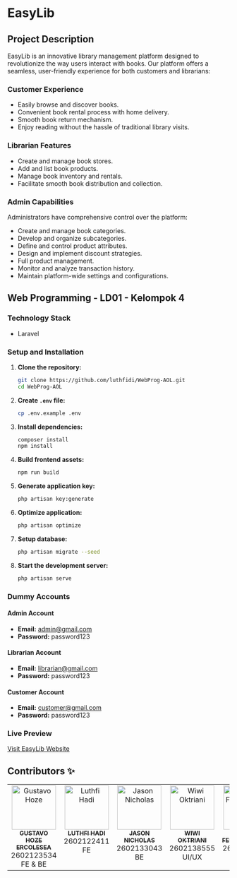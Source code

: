 # EasyLib

## Project Description

EasyLib is an innovative library management platform designed to revolutionize the way users interact with books. Our platform offers a seamless, user-friendly experience for both customers and librarians:

### Customer Experience

- Easily browse and discover books.
- Convenient book rental process with home delivery.
- Smooth book return mechanism.
- Enjoy reading without the hassle of traditional library visits.

### Librarian Features

- Create and manage book stores.
- Add and list book products.
- Manage book inventory and rentals.
- Facilitate smooth book distribution and collection.

### Admin Capabilities

Administrators have comprehensive control over the platform:

- Create and manage book categories.
- Develop and organize subcategories.
- Define and control product attributes.
- Design and implement discount strategies.
- Full product management.
- Monitor and analyze transaction history.
- Maintain platform-wide settings and configurations.

## Web Programming - LD01 - Kelompok 4

### Technology Stack

- Laravel

### Setup and Installation

1. **Clone the repository:**
   ```bash
   git clone https://github.com/luthfidi/WebProg-AOL.git
   cd WebProg-AOL
   ```

2. **Create `.env` file:**
   ```bash
   cp .env.example .env
   ```

3. **Install dependencies:**
   ```bash
   composer install
   npm install
   ```

4. **Build frontend assets:**
   ```bash
   npm run build
   ```

5. **Generate application key:**
   ```bash
   php artisan key:generate
   ```

6. **Optimize application:**
   ```bash
   php artisan optimize
   ```

7. **Setup database:**
   ```bash
   php artisan migrate --seed
   ```

8. **Start the development server:**
   ```bash
   php artisan serve
   ``` 

### Dummy Accounts

#### Admin Account
- **Email:** admin@gmail.com
- **Password:** password123

#### Librarian Account
- **Email:** librarian@gmail.com
- **Password:** password123

#### Customer Account
- **Email:** customer@gmail.com
- **Password:** password123

### Live Preview

[Visit EasyLib Website](https://easylib.vercel.app/)

## Contributors ✨

<table>
  <tbody>
    <tr>
      <td align="center" valign="top" width="14.28%">
        <a href="https://github.com/gustavohoze">
          <img src="https://avatars.githubusercontent.com/u/114294109?v=4?s=100" width="100px" alt="Gustavo Hoze" />
          <br />
          <sub><b>GUSTAVO HOZE ERCOLESEA</b></sub>
        </a>
        <br />2602123534
        <br />FE & BE
      </td>
      <td align="center" valign="top" width="14.28%">
        <a href="https://github.com/luthfidi">
          <img src="https://avatars.githubusercontent.com/u/114864625?v=4?s=100" width="100px" alt="Luthfi Hadi" />
          <br />
          <sub><b>LUTHFI HADI</b></sub>
        </a>
        <br />2602122411
        <br />FE
      </td>
      <td align="center" valign="top" width="14.28%">
        <a href="https://github.com/Jasonicholas">
          <img src="https://ui-avatars.com/api/?size=100&name=Jason+Nicholas" width="100px" alt="Jason Nicholas" />
          <br />
          <sub><b>JASON NICHOLAS</b></sub>
        </a>
        <br />2602133043
        <br />BE
      </td>
      <td align="center" valign="top" width="14.28%">
        <a href="https://github.com/wiwioktriani">
          <img src="https://avatars.githubusercontent.com/u/114148969?v=4?s=100" width="100px" alt="Wiwi Oktriani" />
          <br />
          <sub><b>WIWI OKTRIANI</b></sub>
        </a>
        <br />2602138555
        <br />UI/UX
      </td>
      <td align="center" valign="top" width="14.28%">
        <a href="https://github.com/rengco">
          <img src="https://ui-avatars.com/api/?size=100&name=Yesica+Ferenlorensa" width="100px" alt="Yesica Ferenlorensa" />
          <br />
          <sub><b>YESICA FERENLORENSA</b></sub>
        </a>
        <br />2602136700
        <br />UI/UX
      </td>
    </tr>
  </tbody>
</table>
